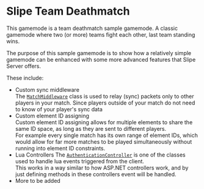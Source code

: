 # Slipe Team Deathmatch
This gamemode is a team deathmatch sample gamemode. A classic gamemode where two (or more) teams fight each other, last team standing wins.

The purpose of this sample gamemode is to show how a relatively simple gamemode can be enhanced with some more advanced features that Slipe Server offers.

These include:
- Custom sync middleware  
  The [`MatchMiddleware`](https://github.com/mta-slipe/Slipe-Server-Examples/blob/main/SlipeTeamDeathmatch/Middleware/MatchMiddleware.cs) class is used to relay (sync) packets only to other players in your match. Since players outside of your match do not need to know of your player's sync data
- Custom element ID assigning  
  Custom element ID assigning allows for multiple elements to share the same ID space, as long as they are sent to different players.  
  For example every single match has its own range of element IDs, which would allow for far more matches to be played simultaneously without running into element ID constraints.
- Lua Controllers
  The [`AuthenticationController`](https://github.com/mta-slipe/Slipe-Server-Examples/blob/main/SlipeTeamDeathmatch/Controllers/AuthenticationController.cs) is one of the classes used to handle lua events triggered from the client.  
  This works in a way similar to how ASP.NET controllers work, and by just defining methods in these controllers event will be handled.
- More to be added

